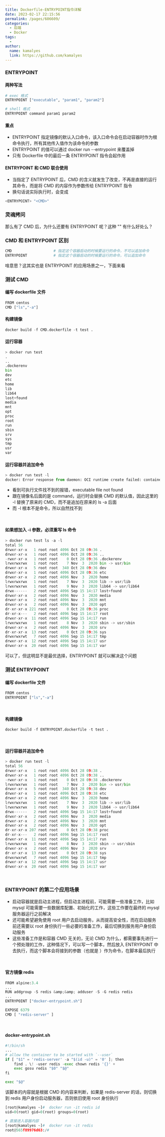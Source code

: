 ```yaml
---
title: Dockerfile-ENTRYPOINT指令详解
date: 2023-02-17 22:15:56
permalink: /pages/606609/
categories:
  - 后端
  - Docker
tags:
  - 
author: 
  name: kamalyes
  link: https://github.com/kamalyes
---
```

### ENTRYPOINT
#### 两种写法
```python
# exec 格式
ENTRYPOINT ["executable", "param1", "param2"]

# shell 格式
ENTRYPOINT command param1 param2
```

#### 重点

- ENTRYPOINT&nbsp;指定镜像的默认入口命令，该入口命令会在启动容器时作为根命令执行，所有其他传入值作为该命令的参数
- ENTRYPOINT 的值可以通过&nbsp;docker run --entrypoint&nbsp;来覆盖掉
- 只有 Dockerfile 中的最后一条 ENTRYPOINT 指令会起作用


#### ENTRYPOINT 和 CMD 联合使用

- 当指定了 ENTRYPOINT 后，CMD 的含义就发生了改变，不再是直接的运行其命令，而是将 CMD 的内容作为参数传给 ENTRYPOINT 指令
- 换句话说实际执行时，会变成

```python
<ENTRYPOINT> "<CMD>"
```

### 灵魂拷问
那么有了 CMD 后，为什么还要有 ENTRYPOINT 呢？这种 <ENTRYPOINT> "<CMD>" 有什么好处么？

### CMD 和 ENTRYPOINT 区别
```python
CMD                   # 指定这个容器启动的时候要运行的命令，不可以追加命令
ENTRYPOINT            # 指定这个容器启动的时候要运行的命令，可以追加命令
```
啥意思？这其实也是 ENTRYPOINT 的应用场景之一，下面来看

### 测试 CMD
#### 编写 dockerfile 文件
```python
FROM centos
CMD ["ls","-a"]    
```

#### 构建镜像
```python
docker build -f CMD.dockerfile -t test .
```

#### 运行容器
```python
> docker run test
.
..
.dockerenv
bin
dev
etc
home
lib
lib64
lost+found
media
mnt
opt
proc
root
run
sbin
srv
sys
tmp
usr
var
```

#### 运行容器并追加命令
```python
> docker run test -l
docker: Error response from daemon: OCI runtime create failed: container_linux.go:380: starting container process caused: exec: "-l": executable file not found in $PATH: unknown.
```

- 看到可执行文件找不到的报错，executable file not found
- 跟在镜像名后面的是 command，运行时会替换 CMD 的默认值，因此这里的 -l 替换了原来的 CMD，而不是追加在原来的&nbsp;ls -a 后面
- 而 -l 根本不是命令，所以自然找不到

&nbsp;
#### 如果想加入 -i 参数，必须重写 ls 命令
```python
> docker run test ls -a -l
total 56
drwxr-xr-x   1 root root 4096 Oct 28 09:36 .
drwxr-xr-x   1 root root 4096 Oct 28 09:36 ..
-rwxr-xr-x   1 root root    0 Oct 28 09:36 .dockerenv
lrwxrwxrwx   1 root root    7 Nov  3  2020 bin -> usr/bin
drwxr-xr-x   5 root root  340 Oct 28 09:36 dev
drwxr-xr-x   1 root root 4096 Oct 28 09:36 etc
drwxr-xr-x   2 root root 4096 Nov  3  2020 home
lrwxrwxrwx   1 root root    7 Nov  3  2020 lib -> usr/lib
lrwxrwxrwx   1 root root    9 Nov  3  2020 lib64 -> usr/lib64
drwx------   2 root root 4096 Sep 15 14:17 lost+found
drwxr-xr-x   2 root root 4096 Nov  3  2020 media
drwxr-xr-x   2 root root 4096 Nov  3  2020 mnt
drwxr-xr-x   2 root root 4096 Nov  3  2020 opt
dr-xr-xr-x 221 root root    0 Oct 28 09:36 proc
dr-xr-x---   2 root root 4096 Sep 15 14:17 root
drwxr-xr-x  11 root root 4096 Sep 15 14:17 run
lrwxrwxrwx   1 root root    8 Nov  3  2020 sbin -> usr/sbin
drwxr-xr-x   2 root root 4096 Nov  3  2020 srv
dr-xr-xr-x  13 root root    0 Oct 28 09:36 sys
drwxrwxrwt   7 root root 4096 Sep 15 14:17 tmp
drwxr-xr-x  12 root root 4096 Sep 15 14:17 usr
drwxr-xr-x  20 root root 4096 Sep 15 14:17 var
```
可以了，但这明显不是最优选择，ENTRYPOINT 就可以解决这个问题
&nbsp;
### 测试 ENTRYPOINT
#### 编写 dockerfile 文件
```python
FROM centos
ENTRYPOINT ["ls","-a"]    
```
&nbsp;
#### 构建镜像
```python
docker build -f ENTRYPOINT.dockerfile -t test . 
```
&nbsp;
#### 运行容器并追加命令
```python
> docker run test -l
total 56
drwxr-xr-x   1 root root 4096 Oct 28 09:38 .
drwxr-xr-x   1 root root 4096 Oct 28 09:38 ..
-rwxr-xr-x   1 root root    0 Oct 28 09:38 .dockerenv
lrwxrwxrwx   1 root root    7 Nov  3  2020 bin -> usr/bin
drwxr-xr-x   5 root root  340 Oct 28 09:38 dev
drwxr-xr-x   1 root root 4096 Oct 28 09:38 etc
drwxr-xr-x   2 root root 4096 Nov  3  2020 home
lrwxrwxrwx   1 root root    7 Nov  3  2020 lib -> usr/lib
lrwxrwxrwx   1 root root    9 Nov  3  2020 lib64 -> usr/lib64
drwx------   2 root root 4096 Sep 15 14:17 lost+found
drwxr-xr-x   2 root root 4096 Nov  3  2020 media
drwxr-xr-x   2 root root 4096 Nov  3  2020 mnt
drwxr-xr-x   2 root root 4096 Nov  3  2020 opt
dr-xr-xr-x 207 root root    0 Oct 28 09:38 proc
dr-xr-x---   2 root root 4096 Sep 15 14:17 root
drwxr-xr-x  11 root root 4096 Sep 15 14:17 run
lrwxrwxrwx   1 root root    8 Nov  3  2020 sbin -> usr/sbin
drwxr-xr-x   2 root root 4096 Nov  3  2020 srv
dr-xr-xr-x  13 root root    0 Oct 28 09:38 sys
drwxrwxrwt   7 root root 4096 Sep 15 14:17 tmp
drwxr-xr-x  12 root root 4096 Sep 15 14:17 usr
drwxr-xr-x  20 root root 4096 Sep 15 14:17 var
```
&nbsp;
### ENTRYPOINT 的第二个应用场景

- 启动容器就是启动主进程，但启动主进程前，可能需要一些准备工作，比如 mysql 可能需要一些数据库配置、初始化的工作，这些工作要在最终的 mysql 服务器运行之前解决
- 还可能希望避免使用 root 用户去启动服务，从而提高安全性，而在启动服务前还需要以 root 身份执行一些必要的准备工作，最后切换到服务用户身份启动服务
- 这些准备工作是和容器 CMD 无关的，无论 CMD 为什么，都需要事先进行一个预处理的工作，这种情况下，可以写一个脚本，然后放入 ENTRYPOINT 中去执行，而这个脚本会将接到的参数（也就是 <CMD>）作为命令，在脚本最后执行

&nbsp;
#### 官方镜像 redis
```python
FROM alpine:3.4
...
RUN addgroup -S redis &amp;&amp; adduser -S -G redis redis
...
ENTRYPOINT ["docker-entrypoint.sh"]

EXPOSE 6379
CMD [ "redis-server" ]
```
&nbsp;
#### docker-entrypoint.sh&nbsp;
```python
#!/bin/sh
...
# allow the container to be started with `--user`
if [ "$1" = 'redis-server' -a "$(id -u)" = '0' ]; then
    find . \! -user redis -exec chown redis '{}' +
    exec gosu redis "$0" "$@"
fi

exec "$@"
```
该脚本的内容就是根据 CMD 的内容来判断，如果是 redis-server 的话，则切换到 redis 用户身份启动服务器，否则依旧使用 root 身份执行
```python
[root@kamalyes ~]#  docker run -it redis id
uid=0(root) gid=0(root) groups=0(root)

# 直接进入容器内部
[root@kamalyes ~]#  docker run -it redis
root@565f89976d63:/#
```
